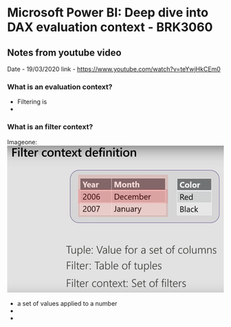 # Microsoft Power BI: Deep dive into DAX evaluation context - BRK3060
## Notes from youtube video
Date - 19/03/2020
link - https://www.youtube.com/watch?v=teYwjHkCEm0


### What is an evaluation context?
* Filtering is 
* 


### What is an filter context?
Imageone: 
![alt text](https://github.com/praveenkandasamy/DAX/blob/master/1.PNG)


* a set of values applied to a number
* 
* 



